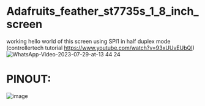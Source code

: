 # Adafruits_feather_st7735s_1_8_inch_screen
working hello world of this screen using SPI1 in half duplex mode (controllertech tutorial https://www.youtube.com/watch?v=93xUUvEUbQI)    
![WhatsApp-Video-2023-07-29-at-13 44 24](https://github.com/javiBajoCero/Adafruits_feather_st7735s_1_8_inch_screen/assets/25673527/28f32ac2-a0ad-4ccd-83af-9e11054b269e)    
# PINOUT:    
![image](https://github.com/javiBajoCero/Adafruits_feather_st7735s_1_8_inch_screen/assets/25673527/e290acb2-2032-4f2e-81ab-1d2837a09427)




